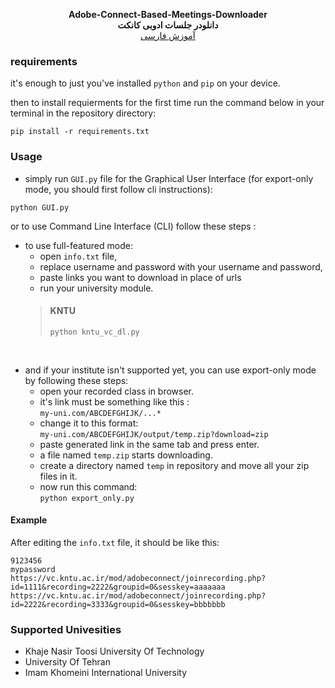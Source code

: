 <p align="center">
<b>Adobe-Connect-Based-Meetings-Downloader</b><br>
<b> دانلودر جلسات ادوبی کانکت </b><br>
<a href="https://github.com/online-meeting-downloader/Adobe-Connect-Based-Meetings/wiki"> آموزش فارسی</a><br>
</p>


### requirements
it's enough to just you've installed `python` and `pip` on your device.

then to install requierments for the first time
run the command below in your terminal in the repository directory:
```
pip install -r requirements.txt
```


### Usage

+ simply run `GUI.py` file for the Graphical User Interface (for export-only mode, you should first follow cli instructions):
```
python GUI.py
```

or to use Command Line Interface (CLI) follow these steps :
+ to use full-featured mode:
  + open `info.txt` file,<br>
  + replace username and password with your username and password,<br>
  + paste links you want to download in place of urls
  + run your university module.
  >#### KNTU
  >```
  >python kntu_vc_dl.py
  >```

<br>

+ and if your institute isn't supported yet, you can use export-only mode by following these steps:
  + open your recorded class in browser.
  + it's link must be something like this :<br>
  `my-uni.com/ABCDEFGHIJK/...*`
  + change it to this format:<br>
  `my-uni.com/ABCDEFGHIJK/output/temp.zip?download=zip`
  + paste generated link in the same tab and press enter.
  + a file named `temp.zip` starts downloading.
  + create a directory named `temp` in repository and move all your zip files in it.
  + now run this command:<br>
  `python export_only.py`



#### Example
After editing the `info.txt` file, it should be like this:<br>
```
9123456
mypassword
https://vc.kntu.ac.ir/mod/adobeconnect/joinrecording.php?id=1111&recording=2222&groupid=0&sesskey=aaaaaaa
https://vc.kntu.ac.ir/mod/adobeconnect/joinrecording.php?id=2222&recording=3333&groupid=0&sesskey=bbbbbbb
```

### Supported Univesities
+ Khaje Nasir Toosi University Of Technology
+ University Of Tehran
+ Imam Khomeini International University